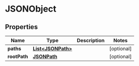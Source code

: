 

# JSONObject


## Properties

| Name | Type | Description | Notes |
|------------ | ------------- | ------------- | -------------|
|**paths** | [**List&lt;JSONPath&gt;**](JSONPath.md) |  |  [optional] |
|**rootPath** | [**JSONPath**](JSONPath.md) |  |  [optional] |



